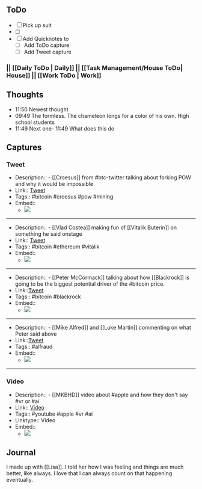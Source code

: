 ## ToDo
- [ ] Pick up suit
- [ ] 
- [ ] Add Quicknotes to
	- [ ] Add ToDo capture
	- [ ] Add Tweet capture
### || [[Daily ToDo | Daily]] || [[Task Management/House ToDo| House]] || [[Work ToDo | Work]] 

## Thoughts
- 11:50 Newest thought
- 09:49 The formless.  The chameleon longs for a color of his own.  High school students
- 11:49 Next one- 11:49 What does this do
## Captures

### Tweet
- Description:: - [[Croesus]] from #btc-twitter talking about forking POW and why it would be impossible
- Link:: [Tweet](https://twitter.com/Croesus_BTC/status/1669388625912496128)
- Tags:: #bitcoin #croesus #pow #mining 
- Embed:: 
	- ![](https://twitter.com/Croesus_BTC/status/1669388625912496128)
---
- Description:: - [[Vlad Costea]] making fun of [[Vitalik Buterin]] on something he said onstage
- Link:: [Tweet](https://twitter.com/TheVladCostea/status/1669441277576790016)
- Tags:: #bitcoin #ethereum #vitalik 
- Embed:: 
	- ![](https://twitter.com/TheVladCostea/status/1669441277576790016)
---
- Description:: - [[Peter McCormack]] talking about how [[Blackrock]] is going to be the biggest potential driver of the #bitcoin price.
- Link::[Tweet](https://twitter.com/PeterMcCormack/status/1669483081412096001)
- Tags:: #bitcoin #blackrock
- Embed:: 
	- ![](https://twitter.com/PeterMcCormack/status/1669483081412096001)
---
- Description:: - [[Mike Alfred]] and [[Luke Martin]] commenting on what Peter said above
- Link::[Tweet](https://twitter.com/VentureCoinist/status/1669501820073394177)
- Tags:: #alfraud
- Embed:: 
	- ![](https://twitter.com/VentureCoinist/status/1669501820073394177)
 ---

### Video
- Description:: - [[MKBHD]] video about #apple and how they don't say #vr or #ai 
- Link:: [Video](https://www.youtube.com/watch?v=kvN5_GXlg2Y)
- Tags:: #youtube #apple #vr #ai 
- Linktype:: Video
- Embed:: 
	- ![](https://www.youtube.com/watch?v=kvN5_GXlg2Y)

## Journal

I made up with [[Lisa]]. I told her how I was feeling and things are much better, like always. I love that I can always count on that happening eventually.














